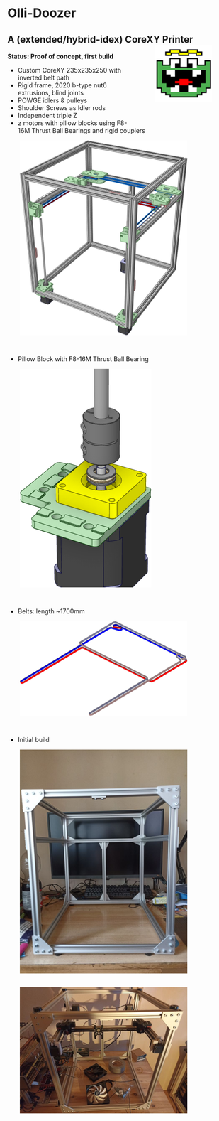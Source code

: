 # Olli-Doozer
## A (extended/hybrid-idex) CoreXY Printer <img align="right" style="padding: 0 2em 2em 2em" width=128 src="docs/olli-logo.svg" />

__Status: Proof of concept, first build__

- Custom CoreXY 235x235x250 with inverted belt path
- Rigid frame, 2020 b-type nut6 extrusions, blind joints
- POWGE idlers & pulleys
- Shoulder Screws as Idler rods
- Independent triple Z
- z motors with pillow blocks using F8-16M Thrust Ball Bearings and rigid couplers

<img style="padding: 0 2em 2em 2em; max-width:75%" src="docs/Doozer-CoreXY.png" />

- Pillow Block with F8-16M Thrust Ball Bearing

<img style="padding: 0 2em 2em 2em; max-width:75%" src="docs/pillow-block.png" />

- Belts: length ~1700mm

<img style="padding: 0 2em 2em 2em; max-width:75%" src="docs/Doozer-CoreXY-belts.png" />



- Initial build

<img style="padding: 0 2em 2em 2em; max-width:75%" src="docs/doozer-build-0001.jpg" />

<img style="padding: 0 2em 2em 2em; max-width:75%" src="docs/doozer-build-0002.jpg" />


